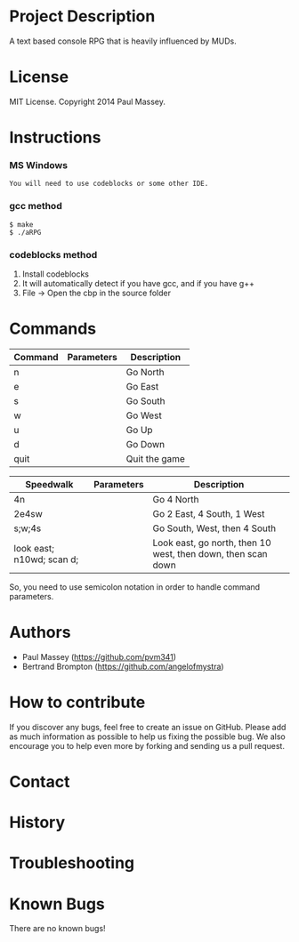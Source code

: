 
Project Description
=====
A text based console RPG that is heavily influenced by MUDs.

License
=====
MIT License. Copyright 2014 Paul Massey.

Instructions
=====

### MS Windows
~~~~~~~~~~
You will need to use codeblocks or some other IDE.
~~~~~~~~~~

### gcc method
~~~~~~~~~~
$ make
$ ./aRPG
~~~~~~~~~~~~~~~~~

### codeblocks method

1. Install codeblocks
2. It will automatically detect if you have gcc, and if you have g++
3. File -> Open the cbp in the source folder


Commands
=====

| Command       | Parameters  | Description |
| ------------- | ----------- | ----------- |
| n             |             | Go North    |
| e             |             | Go East     |
| s             |             | Go South    |
| w             |             | Go West     |
| u             |             | Go Up       |
| d             |             | Go Down     |
| quit          |             | Quit the game| 

| Speedwalk     | Parameters  | Description |
| ------------- | ----------- | ----------- |
| 4n            |             | Go 4 North  |
| 2e4sw         |             | Go 2 East, 4 South, 1 West     |
| s;w;4s        |             | Go South, West, then 4 South    |
| look east; n10wd; scan d;              |             | Look east, go north, then 10 west, then down, then scan down     |

So, you need to use semicolon notation in order to handle command parameters.

Authors
=====
* Paul Massey (https://github.com/pvm341)
* Bertrand Brompton (https://github.com/angelofmystra)

How to contribute
=====

If you discover any bugs, feel free to create an issue on GitHub. Please add as much information as possible to help us fixing the possible bug. We also encourage you to help even more by forking and sending us a pull request.

Contact
=====



History
=====

Troubleshooting
=====

Known Bugs
=====

There are no known bugs!

